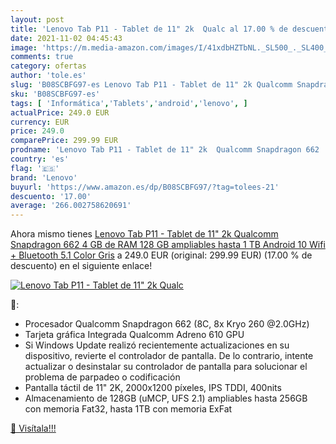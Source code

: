 ```yaml
---
layout: post
title: 'Lenovo Tab P11 - Tablet de 11" 2k  Qualc al 17.00 % de descuento'
date: 2021-11-02 04:45:43
image: 'https://m.media-amazon.com/images/I/41xdbHZTbNL._SL500_._SL400_.jpg'
comments: true
category: ofertas
author: 'tole.es'
slug: 'B08SCBFG97-es Lenovo Tab P11 - Tablet de 11" 2k Qualcomm Snapdragon 662...'
sku: 'B08SCBFG97-es'
tags: [ 'Informática','Tablets','android','lenovo', ]
actualPrice: 249.0 EUR
currency: EUR
price: 249.0
comparePrice: 299.99 EUR
prodname: 'Lenovo Tab P11 - Tablet de 11" 2k  Qualcomm Snapdragon 662  4 GB de RAM  128 GB ampliables hasta 1 TB  Android 10  Wifi + Bluetooth 5.1   Color Gris'
country: 'es'
flag: '🇪🇸'
brand: 'Lenovo'
buyurl: 'https://www.amazon.es/dp/B08SCBFG97/?tag=tolees-21'
descuento: '17.00'
average: '266.002758620691'
---
```


Ahora mismo tienes [Lenovo Tab P11 - Tablet de 11" 2k  Qualcomm Snapdragon 662  4 GB de RAM  128 GB ampliables hasta 1 TB  Android 10  Wifi + Bluetooth 5.1   Color Gris](https://www.amazon.es/dp/B08SCBFG97/?tag=tolees-21) a 249.0 EUR (original: 299.99 EUR) (17.00 %  de descuento) en el siguiente enlace!

[![Lenovo Tab P11 - Tablet de 11" 2k  Qualc](https://m.media-amazon.com/images/I/41xdbHZTbNL._SL500_._SL400_.jpg)](https://www.amazon.es/dp/B08SCBFG97/?tag=tolees-21)

🔎:

- Procesador Qualcomm Snapdragon 662 (8C, 8x Kryo 260 @2.0GHz)
- Tarjeta gráfica Integrada Qualcomm Adreno 610 GPU
- Si Windows Update realizó recientemente actualizaciones en su dispositivo, revierte el controlador de pantalla. De lo contrario, intente actualizar o desinstalar su controlador de pantalla para solucionar el problema de parpadeo o codificación
- Pantalla táctil de 11" 2K, 2000x1200 píxeles, IPS TDDI, 400nits
- Almacenamiento de 128GB (uMCP, UFS 2.1) ampliables hasta 256GB con memoria Fat32, hasta 1TB con memoria ExFat

[🛒 Visítala!!!](https://www.amazon.es/dp/B08SCBFG97/?tag=tolees-21)

